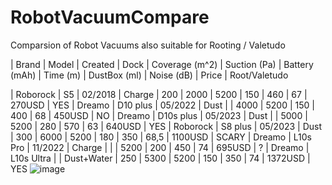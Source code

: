 # RobotVacuumCompare
Comparsion of Robot Vacuums also suitable for Rooting / Valetudo

| Brand |	Model	|	Created		|	Dock	|	Coverage (m^2)	|	Suction (Pa)	|	Battery (mAh)	|	Time (m)	|	DustBox (ml)	|	Noise (dB)	|	Price		|	Root/Valetudo
														
|	Roborock	|	S5	|	02/2018		|	Charge	|	200	|	2000	|	5200	|	150	|	460	|	67		|	270USD		|	YES
|	Dreamo	|	D10 plus	|	05/2022		|	Dust	|		|	4000	|	5200	|	150	|	400	|	68		|	450USD		|	NO
|	Dreamo	|	D10s plus	|	05/2023		|	Dust	|		|	5000	|	5200	|	280	|	570	|	63		|	640USD		|	YES
|	Roborock	|	S8 plus	|	05/2023		|	Dust	|	300	|	6000	|	5200	|	180	|	350	|	68,5		|	1100USD		|	SCARY
|	Dreamo	|	L10s Pro	|	11/2022		|	Charge	|		|		|	5200	|	200	|	450	|	74		|	695USD		|	?
|	Dreamo	|	L10s Ultra	|			|	Dust+Water	|	250	|	5300	|	5200	|	150	|	350	|	74		|	1372USD		|	YES
![image](https://github.com/roboraptor/RobotVacuumCompare/assets/17791899/ec90e13f-0bd9-4bae-9e47-6036278fde8f)
